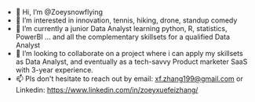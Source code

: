 - 👋 Hi, I’m @Zoeysnowflying
- 👀 I’m interested in innovation, tennis, hiking, drone, standup comedy
- 🌱 I’m currently a junior Data Analyst learning python, R, statistics, PowerBI ... and all the complementary skillsets for a qualified Data Analyst
- 💞️ I’m looking to collaborate on a project where i can apply my skillsets as Data Analyst, and eventually as a tech-savvy Product marketer SaaS with 3-year experience. 
- 📫 Pls don't hesitate to reach out by email: xf.zhang199@gmail.com or Linkedin: https://www.linkedin.com/in/zoeyxuefeizhang/
